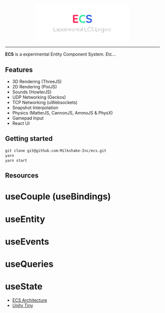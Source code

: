 <p align="center">
  <img src="logo.png" width="60%"/>
</p>
<hr/>

**ECS** is a experimental Entity Component System. Etc...

## Features

- 3D Rendering (ThreeJS)
- 2D Rendering (PixiJS)
- Sounds (HowlerJS)
- UDP Networking (Geckos)
- TCP Networking (uWebsockets)
- Snapshot Interpolation
- Physics (MatterJS, CannonJS, AmmoJS & PhysX)
- Gamepad Input
- React UI

## Getting started

```
git clone git@github.com:Milkshake-Inc/ecs.git
yarn
yarn start
```



## Resources

# useCouple (useBindings)
# useEntity
# useEvents
# useQueries
# useState

 - [ECS Architecture](https://ecsy.io/docs/#/manual/Architecture)
 - [Unity Tiny](https://docs.unity3d.com/Packages/com.unity.tiny@0.15/manual/module-core2d.html)
